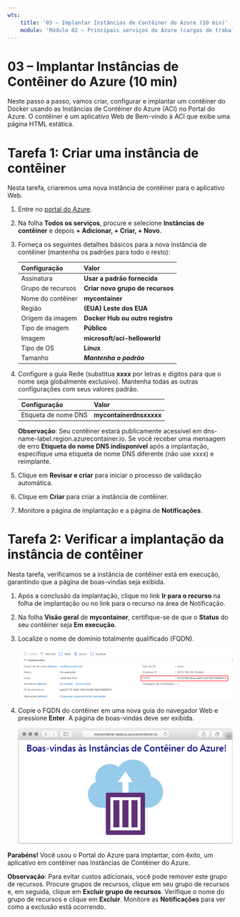 ```yaml
---
wts:
    title: '03 – Implantar Instâncias de Contêiner do Azure (10 min)'
    module: 'Módulo 02 – Principais serviços do Azure (cargas de trabalho)'
---
```


# 03 – Implantar Instâncias de Contêiner do Azure (10 min)

Neste passo a passo, vamos criar, configurar e implantar um contêiner do Docker usando as Instâncias de Contêiner do Azure (ACI) no Portal do Azure. O contêiner é um aplicativo Web de Bem-vindo à ACI que exibe uma página HTML estática. 

# Tarefa 1: Criar uma instância de contêiner 

Nesta tarefa, criaremos uma nova instância de contêiner para o aplicativo Web. 

1. Entre no [portal do Azure](https://portal.azure.com).

2. Na folha **Todos os serviços**, procure e selecione **Instâncias de contêiner** e depois **+ Adicionar, + Criar, + Novo**. 

3. Forneça os seguintes detalhes básicos para a nova instância de contêiner (mantenha os padrões para todo o resto): 

	| Configuração| Valor|
	|----|----|
	| Assinatura | **Usar a padrão fornecida** |
	| Grupo de recursos | **Criar novo grupo de recursos** |
	| Nome do contêiner| **mycontainer**|
	| Região | **(EUA) Leste dos EUA** |
	| Origem da imagem| **Docker Hub ou outro registro**|
	| Tipo de imagem| **Público**|
	| Imagem| **microsoft/aci-helloworld**|
	| Tipo de OS| **Linux** |
	| Tamanho| ***Mantenha o padrão***|


4. Configure a guia Rede (substitua **xxxx** por letras e dígitos para que o nome seja globalmente exclusivo). Mantenha todas as outras configurações com seus valores padrão.

	| Configuração| Valor|
	|--|--|
	| Etiqueta de nome DNS| **mycontainerdnsxxxxx** |

	
	**Observação**: Seu contêiner estará publicamente acessível em dns-name-label.region.azurecontainer.io. Se você receber uma mensagem de erro **Etiqueta do nome DNS indisponível** após a implantação, especifique uma etiqueta de nome DNS diferente (não use xxxx) e reimplante. 

5. Clique em **Revisar e criar** para iniciar o processo de validação automática.

6. Clique em **Criar** para criar a instância de contêiner. 

7. Monitore a página de implantação e a página de **Notificações**. 


# Tarefa 2: Verificar a implantação da instância de contêiner

Nesta tarefa, verificamos se a instância de contêiner está em execução, garantindo que a página de boas-vindas seja exibida.

1. Após a conclusão da implantação, clique no link **Ir para o recurso** na folha de implantação ou no link para o recurso na área de Notificação.

2. Na folha **Visão geral** de **mycontainer**, certifique-se de que o **Status** do seu contêiner seja **Em execução**. 

3. Localize o nome de domínio totalmente qualificado (FQDN).

	![Captura de tela do painel de visão geral do contêiner recém-criado no portal do Azure, com o FQDN destacado. ](../images/0202.png)

2. Copie o FQDN do contêiner em uma nova guia do navegador Web e pressione **Enter**. A página de boas-vindas deve ser exibida. 

	![Captura de tela da mensagem de boas-vindas da ACI exibida em um navegador Web.](../images/0203.png)


**Parabéns!** Você usou o Portal do Azure para implantar, com êxito, um aplicativo em contêiner nas Instâncias de Contêiner do Azure.

**Observação**: Para evitar custos adicionais, você pode remover este grupo de recursos. Procure grupos de recursos, clique em seu grupo de recursos e, em seguida, clique em **Excluir grupo de recursos**. Verifique o nome do grupo de recursos e clique em **Excluir**. Monitore as **Notificações** para ver como a exclusão está ocorrendo.
